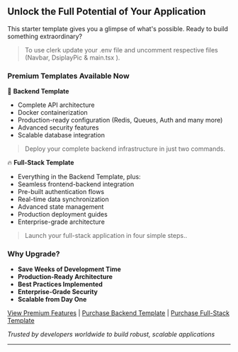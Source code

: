 ## Unlock the Full Potential of Your Application

This starter template gives you a glimpse of what's possible. Ready to build something extraordinary?
> To use clerk update your .env file and uncomment respective files (Navbar, DsiplayPic & main.tsx ).

### Premium Templates Available Now

🚀 **Backend Template**
- Complete API architecture
- Docker containerization
- Production-ready configuration (Redis, Queues, Auth and many more)
- Advanced security features
- Scalable database integration
> Deploy your complete backend infrastructure in just two commands.


🔥 **Full-Stack Template**
- Everything in the Backend Template, plus:
- Seamless frontend-backend integration
- Pre-built authentication flows
- Real-time data synchronization
- Advanced state management
- Production deployment guides
- Enterprise-grade architecture
> Launch your full-stack application in four simple steps..

### Why Upgrade?

- **Save Weeks of Development Time**
- **Production-Ready Architecture**
- **Best Practices Implemented**
- **Enterprise-Grade Security**
- **Scalable from Day One**

[View Premium Features](#) | [Purchase Backend Template](#) | [Purchase Full-Stack Template](#)

*Trusted by developers worldwide to build robust, scalable applications*

---